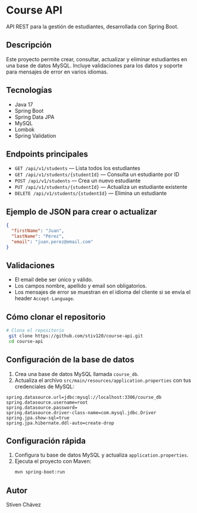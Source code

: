 # Course API

API REST para la gestión de estudiantes, desarrollada con Spring Boot.

## Descripción

Este proyecto permite crear, consultar, actualizar y eliminar estudiantes en una base de datos MySQL. Incluye validaciones para los datos y soporte para mensajes de error en varios idiomas.

## Tecnologías

- Java 17
- Spring Boot
- Spring Data JPA
- MySQL
- Lombok
- Spring Validation

## Endpoints principales

- `GET /api/v1/students` — Lista todos los estudiantes
- `GET /api/v1/students/{studentId}` — Consulta un estudiante por ID
- `POST /api/v1/students` — Crea un nuevo estudiante
- `PUT /api/v1/students/{studentId}` — Actualiza un estudiante existente
- `DELETE /api/v1/students/{studentId}` — Elimina un estudiante

## Ejemplo de JSON para crear o actualizar

```json
{
  "firstName": "Juan",
  "lastName": "Pérez",
  "email": "juan.perez@email.com"
}
```

## Validaciones

- El email debe ser único y válido.
- Los campos nombre, apellido y email son obligatorios.
- Los mensajes de error se muestran en el idioma del cliente si se envía el header `Accept-Language`.

## Cómo clonar el repositorio

```bash
# Clona el repositorio
 git clone https://github.com/stiv120/course-api.git
 cd course-api
```

## Configuración de la base de datos

1. Crea una base de datos MySQL llamada `course_db`.
2. Actualiza el archivo `src/main/resources/application.properties` con tus credenciales de MySQL:

```properties
spring.datasource.url=jdbc:mysql://localhost:3306/course_db
spring.datasource.username=root
spring.datasource.password=
spring.datasource.driver-class-name=com.mysql.jdbc.Driver
spring.jpa.show-sql=true
spring.jpa.hibernate.ddl-auto=create-drop
```

## Configuración rápida

1. Configura tu base de datos MySQL y actualiza `application.properties`.
2. Ejecuta el proyecto con Maven:
   ```bash
   mvn spring-boot:run
   ```

## Autor

Stiven Chávez
